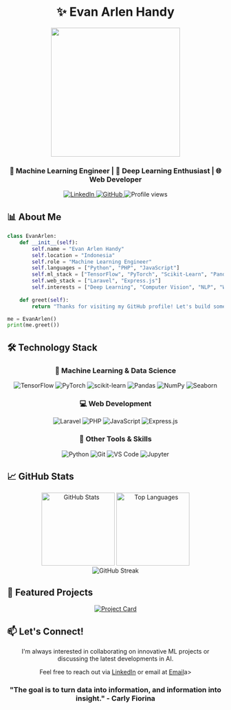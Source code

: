 # <div align="center">✨ Evan Arlen Handy</div>
<div align="center">
  <img src="https://media.giphy.com/media/v1.Y2lkPTc5MGI3NjExNjl0N3hxZnc5ZnJmNGZsbWdjOGR5dW5xM3g5dGR5MWdrMGJqMnoxZSZlcD12MV9pbnRlcm5hbF9naWZfYnlfaWQmY3Q9Zw/qgQUggAC3Pfv687qPC/giphy.gif" width="300" />
</div>

<div align="center">
  <h3>🤖 Machine Learning Engineer | 🧠 Deep Learning Enthusiast | 🌐 Web Developer</h3>
</div>

<p align="center">
  <a href="https://linkedin.com/in/evan-arlen-handy-a42683264">
    <img src="https://img.shields.io/badge/LinkedIn-0077B5?style=for-the-badge&logo=linkedin&logoColor=white" alt="LinkedIn"/>
  </a>
  <a href="https://github.com/evanarlen194">
    <img src="https://img.shields.io/badge/GitHub-100000?style=for-the-badge&logo=github&logoColor=white" alt="GitHub"/>
  </a>
  <img src="https://komarev.com/ghpvc/?username=evanarlen194&style=for-the-badge&color=blueviolet" alt="Profile views"/>
</p>

## 📊 About Me

```python
class EvanArlen:
    def __init__(self):
        self.name = "Evan Arlen Handy"
        self.location = "Indonesia"
        self.role = "Machine Learning Engineer"
        self.languages = ["Python", "PHP", "JavaScript"]
        self.ml_stack = ["TensorFlow", "PyTorch", "Scikit-Learn", "Pandas"]
        self.web_stack = ["Laravel", "Express.js"]
        self.interests = ["Deep Learning", "Computer Vision", "NLP", "Web Development"]
    
    def greet(self):
        return "Thanks for visiting my GitHub profile! Let's build something amazing together."

me = EvanArlen()
print(me.greet())
```

## 🛠️ Technology Stack

<div align="center">
  
  ### 🧠 Machine Learning & Data Science
  
  ![TensorFlow](https://img.shields.io/badge/TensorFlow-%23FF6F00.svg?style=for-the-badge&logo=TensorFlow&logoColor=white)
  ![PyTorch](https://img.shields.io/badge/PyTorch-%23EE4C2C.svg?style=for-the-badge&logo=PyTorch&logoColor=white)
  ![scikit-learn](https://img.shields.io/badge/scikit--learn-%23F7931E.svg?style=for-the-badge&logo=scikit-learn&logoColor=white)
  ![Pandas](https://img.shields.io/badge/pandas-%23150458.svg?style=for-the-badge&logo=pandas&logoColor=white)
  ![NumPy](https://img.shields.io/badge/numpy-%23013243.svg?style=for-the-badge&logo=numpy&logoColor=white)
  ![Seaborn](https://img.shields.io/badge/Seaborn-%2370459A.svg?style=for-the-badge&logo=Seaborn&logoColor=white)

  ### 💻 Web Development
  
  ![Laravel](https://img.shields.io/badge/Laravel-%23FF2D20.svg?style=for-the-badge&logo=laravel&logoColor=white)
  ![PHP](https://img.shields.io/badge/PHP-%23777BB4.svg?style=for-the-badge&logo=php&logoColor=white)
  ![JavaScript](https://img.shields.io/badge/JavaScript-%23F7DF1E.svg?style=for-the-badge&logo=javascript&logoColor=black)
  ![Express.js](https://img.shields.io/badge/Express.js-%23000000.svg?style=for-the-badge&logo=express&logoColor=white)

  ### 🧰 Other Tools & Skills
  
  ![Python](https://img.shields.io/badge/Python-3670A0?style=for-the-badge&logo=python&logoColor=ffdd54)
  ![Git](https://img.shields.io/badge/Git-%23F05033.svg?style=for-the-badge&logo=git&logoColor=white)
  ![VS Code](https://img.shields.io/badge/VS%20Code-%23007ACC.svg?style=for-the-badge&logo=visual-studio-code&logoColor=white)
  ![Jupyter](https://img.shields.io/badge/Jupyter-%23F37626.svg?style=for-the-badge&logo=jupyter&logoColor=white)
</div>

## 📈 GitHub Stats

<div align="center">
  <img src="https://github-readme-stats.vercel.app/api?username=evanarlen194&show_icons=true&theme=radical&hide_border=true" alt="GitHub Stats" height="170"/>
  <img src="https://github-readme-stats.vercel.app/api/top-langs/?username=evanarlen194&layout=compact&theme=radical&hide_border=true" alt="Top Languages" height="170"/>
</div>

<div align="center">
  <img src="https://github-readme-streak-stats.herokuapp.com/?user=evanarlen194&theme=radical&hide_border=true" alt="GitHub Streak"/>
</div>

## 🌟 Featured Projects

<div align="center">
  <a href="https://github.com/evanarlen194/project-name">
    <img src="https://github-readme-stats.vercel.app/api/pin/?username=evanarlen194&repo=project-name&theme=radical&hide_border=true" alt="Project Card"/>
  </a>
  <!-- Add more project cards as needed -->
</div>

## 📫 Let's Connect!

<div align="center">
  <p>I'm always interested in collaborating on innovative ML projects or discussing the latest developments in AI.</p>
  <p>Feel free to reach out via <a href="https://linkedin.com/in/evan-arlen-handy-a42683264">LinkedIn</a> or email at <a href="cloaaa00@gmail.com">Email</a>a></p>
</div>

<div align="center">
  
  ### "The goal is to turn data into information, and information into insight." - Carly Fiorina
  
</div>
